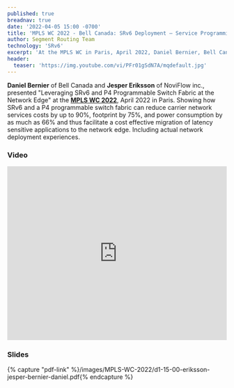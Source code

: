 ```yaml
---
published: true
breadnav: true
date: '2022-04-05 15:00 -0700'
title: 'MPLS WC 2022 - Bell Canada: SRv6 Deployment – Service Programming Reduces Cost'
author: Segment Routing Team
technology: 'SRv6'
excerpt: 'At the MPLS WC in Paris, April 2022, Daniel Bernier, Bell Canada, and Jesper Eriksson, NoviFlow inc., presented "Leveraging SRv6 and P4 Programmable Switch Fabric at the Network Edge".'
header:
  teaser: 'https://img.youtube.com/vi/PFr01gSdN7A/mqdefault.jpg'
---
```


**Daniel Bernier** of Bell Canada and **Jesper Eriksson** of NoviFlow inc., presented "Leveraging SRv6 and P4 Programmable Switch Fabric at the Network Edge" at the [**MPLS WC 2022**](<https://www.uppersideconferences.com/mpls-sdn-nfv/mplswc_2022_agenda_day_1.html>), April 2022 in Paris.
Showing how SRv6 and a P4 programmable switch fabric can reduce carrier network services costs by up to 90%, footprint by 75%, and power consumption by as much as 66% and thus facilitate a cost effective migration of latency sensitive applications to the network edge. Including actual network deployment experiences.

### Video

<iframe width="100%" height="400px" src="https://www.youtube.com/embed/PFr01gSdN7A" frameborder="0" allowfullscreen></iframe>

### Slides

{% capture "pdf-link" %}/images/MPLS-WC-2022/d1-15-00-eriksson-jesper-bernier-daniel.pdf{% endcapture %}
<script src="{{ 'assets/js/pdfobject.min.js' | relative_url }}"></script>
<div class="fitvidsignore" id="pdf"></div>
<script>PDFObject.embed(" {{ pdf-link | relative_url }} ", "#pdf", {height: "21.5em", width: "31.3em"});</script>

